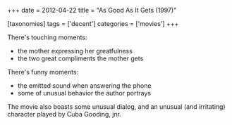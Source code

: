 +++
date = 2012-04-22
title = "As Good As It Gets (1997)"

[taxonomies]
tags = ['decent']
categories = ['movies']
+++

There's touching moments:

-   the mother expressing her greatfulness
-   the two great compliments the mother gets

There's funny moments:

-   the emitted sound when answering the phone
-   some of unusual behavior the author portrays

The movie also boasts some unusual dialog, and an unusual (and
irritating) character played by Cuba Gooding, jnr.
